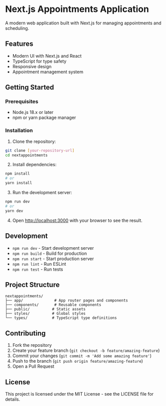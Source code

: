 # Next.js Appointments Application

A modern web application built with Next.js for managing appointments and scheduling.

## Features

- Modern UI with Next.js and React
- TypeScript for type safety
- Responsive design
- Appointment management system

## Getting Started

### Prerequisites

- Node.js 18.x or later
- npm or yarn package manager

### Installation

1. Clone the repository:
```bash
git clone [your-repository-url]
cd nextappointments
```

2. Install dependencies:
```bash
npm install
# or
yarn install
```

3. Run the development server:
```bash
npm run dev
# or
yarn dev
```

4. Open [http://localhost:3000](http://localhost:3000) with your browser to see the result.

## Development

- `npm run dev` - Start development server
- `npm run build` - Build for production
- `npm run start` - Start production server
- `npm run lint` - Run ESLint
- `npm run test` - Run tests

## Project Structure

```
nextappointments/
├── app/              # App router pages and components
├── components/       # Reusable components
├── public/          # Static assets
├── styles/          # Global styles
└── types/           # TypeScript type definitions
```

## Contributing

1. Fork the repository
2. Create your feature branch (`git checkout -b feature/amazing-feature`)
3. Commit your changes (`git commit -m 'Add some amazing feature'`)
4. Push to the branch (`git push origin feature/amazing-feature`)
5. Open a Pull Request

## License

This project is licensed under the MIT License - see the LICENSE file for details. 